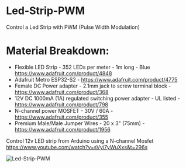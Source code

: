 # Led-Strip-PWM
Control a Led Strip with PWM (Pulse Width Modulation)

# Material Breakdown:
- Flexible LED Strip - 352 LEDs per meter - 1m long - Blue https://www.adafruit.com/product/4848
- Adafruit Metro ESP32-S2 - https://www.adafruit.com/product/4775
- Female DC Power adapter - 2.1mm jack to screw terminal block - https://www.adafruit.com/product/368
- 12V DC 1000mA (1A) regulated switching power adapter - UL listed - https://www.adafruit.com/product/798
- N-channel power MOSFET - 30V / 60A - https://www.adafruit.com/product/355
- Premium Male/Male Jumper Wires - 20 x 3" (75mm) - https://www.adafruit.com/product/1956

Control 12v LED strip from Arduino using a N-channel Mosfet
https://www.youtube.com/watch?v=sVyi7yWuXxs&t=296s


![Led-Strip-PWM](https://user-images.githubusercontent.com/61608238/189163312-7be9c60c-12e5-4028-80a0-6f04235db060.png)
